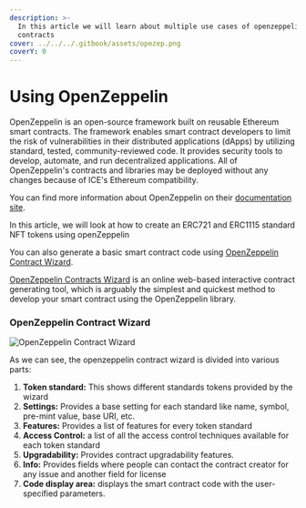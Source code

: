 ```yaml
---
description: >-
  In this article we will learn about multiple use cases of openzeppelin
  contracts
cover: ../../../.gitbook/assets/opezep.png
coverY: 0
---
```


# Using OpenZeppelin

OpenZeppelin is an open-source framework built on reusable Ethereum smart contracts. The framework enables smart contract developers to limit the risk of vulnerabilities in their distributed applications (dApps) by utilizing standard, tested, community-reviewed code. It provides security tools to develop, automate, and run decentralized applications. All of OpenZeppelin's contracts and libraries may be deployed without any changes because of ICE's Ethereum compatibility.

You can find more information about OpenZeppelin on their [documentation site](https://docs.openzeppelin.com/openzeppelin/).

In this article, we will look at how to create an ERC721 and ERC1115 standard NFT tokens using openZeppelin

You can also generate a basic smart contract code using [OpenZeppelin Contract Wizard](https://wizard.openzeppelin.com).

&#x20;[OpenZeppelin Contracts Wizard](https://wizard.openzeppelin.com) is an online web-based interactive contract generating tool, which is arguably the simplest and quickest method to develop your smart contract using the OpenZeppelin library.

### OpenZeppelin Contract Wizard

![OpenZeppelin Contract Wizard](https://lh4.googleusercontent.com/8rxyWY9FlwSU-b5AIoiuBGraGJRB-VgMhLa3i4dWlAS3ZRS-gN6O-dUBxfAJ\_BapAXXHCBoBBBTjs19xt6WkqqKsBiNxiz2gSQNQ3wubxezZeu5\_zsEk9nRHD6Cd7zfqS8QBJ9g2)

As we can see, the openzeppelin contract wizard is divided into various parts:

1. &#x20;**Token standard:** This shows different standards tokens provided by the wizard
2. &#x20;**Settings:** Provides a base setting for each standard like name, symbol, pre-mint value, base URI, etc.
3. &#x20;**Features:** Provides a  list of features for every token standard
4. &#x20;**Access Control:** a list of all the access control techniques available for each token standard
5. &#x20;**Upgradability:** Provides contract upgradability features.
6. **Info:** Provides fields where people can contact the contract creator for any issue and another field for license
7. &#x20;**Code display area:** displays the smart contract code with the user-specified parameters.
